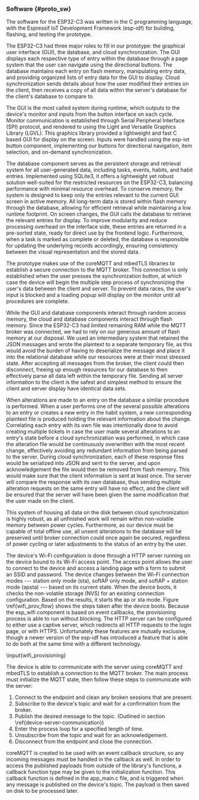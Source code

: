 ### Software {#proto_sw}
The software for the ESP32-C3 was written in the C programming language, with the Espressif IoT Development Framework (esp-idf) for building, flashing, and testing the prototype.

The ESP32-C3 had three major roles to fill in our prototype: the graphical user interface (GUI), the database, and cloud synchronization. The GUI displays each respective type of entry within the database through a page system that the user can navigate using the directional buttons. The database maintains each entry on flash memory, manipulating entry data, and providing organized lists of entry data for the GUI to display. Cloud synchronization sends details about how the user modified their entries on the client, then receives a copy of all data within the server's database for the client's database to compare to.

The GUI is the most called system during runtime, which outputs to the device's monitor and inputs from the button interface on each cycle. Monitor communication is established through Serial Peripheral Interface (SPI) protocol, and rendered to using the Light and Versatile Graphics Library (LGVL). This graphics library provided a lightweight and fast C based GUI for display on the screen. Inputs were handled using the esp-iot button component, implementing our buttons for directional navigation, item selection, and on-demand synchronization.

The database component serves as the persistent storage and retrieval system for all user-generated data, including tasks, events, habits, and habit entries. Implemented using SQLite3, it offers a lightweight yet robust solution well-suited for the restricted resources on the ESP32-C3, balancing performance with minimal resource overhead. To conserve memory, the system is designed to keep only the entries relevant to the current GUI screen in active memory. All long-term data is stored within flash memory through the database, allowing for efficient retrieval while maintaining a low runtime footprint. On screen changes, the GUI calls the database to retrieve the relevant entries for display. To improve modularity and reduce processing overhead on the interface side, these entries are returned in a pre-sorted state, ready for direct use by the frontend logic. Furthermore, when a task is marked as complete or deleted, the database is responsible for updating the underlying records accordingly, ensuring consistency between the visual representation and the stored data.

The prototype makes use of the coreMQTT and mbedTLS libraries to establish a secure connection to the MQTT broker. This connection is only established when the user presses the synchronization button, at which case the device will begin the multiple step process of synchronizing the user's data between the client and server. To prevent data races, the user's input is blocked and a loading popup will display on the monitor until all procedures are complete.

While the GUI and database components interact through random access memory, the cloud and database components interact through flash memory. Since the ESP32-C3 had limited remaining RAM while the MQTT broker was connected, we had to rely on our generous amount of flash memory at our disposal. We used an intermediary system that retained the JSON messages and wrote the plaintext to a separate temporary file, as this would avoid the burden of having to deserialize the message and place it into the relational database while our resources were at their most stressed state. After accepting all messages from the broker, the client could then disconnect, freeing up enough resources for our database to then effectively parse all data left within the temporary file. Sending all server information to the client is the safest and simplest method to ensure the client and server display have identical data sets.

When alterations are made to an entry on the database a similar procedure is performed. When a user performs one of the several possible alterations to an entry or creates a new entry in the habit system, a new corresponding plaintext file is produced holding the relevant information about the change. Correlating each entry with its own file was intentionally done to avoid creating multiple tickets in case the user made several alterations to an entry's state before a cloud synchronization was performed, in which case the alteration file would be continuously overwritten with the most recent change, effectively avoiding any redundant information from being parsed to the server. During cloud synchronization, each of these response files would be serialized into JSON and sent to the server, and upon acknowledgement the file would then be removed from flash memory. This would make sure that the client information is sent at least once. The server will compare the response with its own database, thus sending multiple alteration requests on the same entry will have no effect, and the client will be ensured that the server will have been given the same modification that the user made on the client.

This system of housing all data on the disk between cloud synchronization is highly robust, as all unfinished work will remain within non-volatile memory between power cycles. Furthermore, as our device must be capable of total offline use, all unsent alterations to the database will be preserved until broker connection could once again be secured, regardless of power cycling or later adjustments to the status of an entry by the user.

The device's Wi-Fi configuration is done through a HTTP server running on the device bound to its Wi-Fi access point.
The access point allows the user to connect to the device and access a landing page with a form to submit an SSID and password.
The device changes between the Wi-Fi connection modes
--- station only mode (sta), softAP only mode, and softAP + station mode (apsta) ---
based on its current state.
When the device boots, it checks the non-volatile storage (NVS) for an existing connection configuration.
Based on the results, it starts the ap or sta mode.
Figure \ref{wifi_prov_flow} shows the steps taken after the device boots.
Because the esp_wifi component is based on event callbacks, the provisioning process is able to run without blocking.
The HTTP server can be configured to either use a captive server, which redirects all HTTP requests to the login page, or with HTTPS.
Unfortunately these features are mutually exclusive,
though a newer version of the esp-idf has introduced a feature that is able to do both at the same time with a different technology.

\input{wifi_provisioning}

The device is able to communicate with the server using coreMQTT and mbedTLS to establish a connection to the MQTT broker.
The main process must initialize the MQTT state, then follow these steps to communicate with the server:

1. Connect to the endpoint and clean any broken sessions that are present.
2. Subscribe to the device's topic and wait for a confirmation from the broker.
3. Publish the desired message to the topic. (Outlined in section \ref{device-server-communication})
4. Enter the process loop for a specified length of time.
5. Unsubscribe from the topic and wait for an acknowledgement.
6. Disconnect from the endpoint and close the connection.

coreMQTT is created to be used with an event callback structure, so any incoming messages must be handled in the callback as well.
In order to access the published payloads from outside of the library's functions,
a callback function type may be given to the initialization function.
This callback function is defined in the app_main.c file, and is triggered when any message is published on the device's topic.
The payload is then saved on disk to be processed later.
